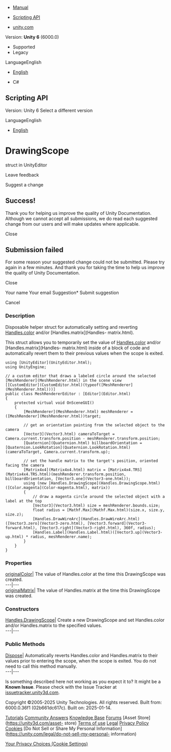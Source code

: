 [ ]()

  * [Manual](../Manual/index.html)
  * [Scripting API](../ScriptReference/index.html)

  * [unity.com](https://unity.com/)

Version: **Unity 6** (6000.0)

  * Supported
  * Legacy

LanguageEnglish

  * [English]()

  * C#

[ ](https://docs.unity3d.com)

## Scripting API

Version: Unity 6 Select a different version

LanguageEnglish

  * [English]()

# DrawingScope

struct in UnityEditor

Leave feedback

Suggest a change

## Success!

Thank you for helping us improve the quality of Unity Documentation. Although
we cannot accept all submissions, we do read each suggested change from our
users and will make updates where applicable.

Close

## Submission failed

For some reason your suggested change could not be submitted. Please <a>try
again</a> in a few minutes. And thank you for taking the time to help us
improve the quality of Unity Documentation.

Close

Your name Your email Suggestion* Submit suggestion

Cancel

[ ]()

### Description

Disposable helper struct for automatically setting and reverting
[Handles.color](Handles-color.html) and/or [Handles.matrix](Handles-
matrix.html).

This struct allows you to temporarily set the value of
[Handles.color](Handles-color.html) and/or [Handles.matrix](Handles-
matrix.html) inside of a block of code and automatically revert them to their
previous values when the scope is exited.

    
    
    using [UnityEditor](UnityEditor.html);
    using UnityEngine;  
      
    // a custom editor that draws a labeled circle around the selected [MeshRenderer](MeshRenderer.html) in the scene view
    [[CustomEditor](CustomEditor.html)(typeof([MeshRenderer](MeshRenderer.html)))]
    public class MeshRendererEditor : [Editor](Editor.html)
    {
        protected virtual void OnSceneGUI()
        {
            [MeshRenderer](MeshRenderer.html) meshRenderer = ([MeshRenderer](MeshRenderer.html))target;  
      
            // get an orientation pointing from the selected object to the camera
            [Vector3](Vector3.html) cameraToTarget = Camera.current.transform.position - meshRenderer.transform.position;
            [Quaternion](Quaternion.html) billboardOrientation = [Quaternion.LookRotation](Quaternion.LookRotation.html)(cameraToTarget, Camera.current.transform.up);  
      
            // set the handle matrix to the target's position, oriented facing the camera
            [Matrix4x4](Matrix4x4.html) matrix = [Matrix4x4.TRS](Matrix4x4.TRS.html)(meshRenderer.transform.position, billboardOrientation, [Vector3.one](Vector3-one.html));
            using (new [Handles.DrawingScope](Handles.DrawingScope.html)([Color.magenta](Color-magenta.html), matrix))
            {
                // draw a magenta circle around the selected object with a label at the top
                [Vector3](Vector3.html) size = meshRenderer.bounds.size;
                float radius = [Mathf.Max](Mathf.Max.html)(size.x, size.y, size.z);
                [Handles.DrawWireArc](Handles.DrawWireArc.html)([Vector3.zero](Vector3-zero.html), [Vector3.forward](Vector3-forward.html), [Vector3.right](Vector3-right.html), 360f, radius);
                [Handles.Label](Handles.Label.html)([Vector3.up](Vector3-up.html) * radius, meshRenderer.name);
            }
        }
    }
    

### Properties

[originalColor](Handles.DrawingScope-originalColor.html)| The value of
Handles.color at the time this DrawingScope was created.  
---|---  
[originalMatrix](Handles.DrawingScope-originalMatrix.html)| The value of
Handles.matrix at the time this DrawingScope was created.  
  
### Constructors

[Handles.DrawingScope](Handles.DrawingScope-ctor.html)| Create a new
DrawingScope and set Handles.color and/or Handles.matrix to the specified
values.  
---|---  
  
### Public Methods

[Dispose](Handles.DrawingScope.Dispose.html)| Automatically reverts
Handles.color and Handles.matrix to their values prior to entering the scope,
when the scope is exited. You do not need to call this method manually.  
---|---  
  
Is something described here not working as you expect it to? It might be a
**Known Issue**. Please check with the Issue Tracker at
[issuetracker.unity3d.com](https://issuetracker.unity3d.com).

Copyright ©2005-2025 Unity Technologies. All rights reserved. Built from:
6000.0.36f1 (02b661dc617c). Built on: 2025-01-14.

[Tutorials](https://unity3d.com/learn) [Community
Answers](https://answers.unity3d.com) [Knowledge
Base](https://support.unity3d.com/hc/en-us)
[Forums](https://forum.unity3d.com) [Asset Store](https://unity3d.com/asset-
store) [Terms of use](https://docs.unity3d.com/Manual/TermsOfUse.html)
[Legal](https://unity.com/legal) [Privacy
Policy](https://unity.com/legal/privacy-policy)
[Cookies](https://unity.com/legal/cookie-policy) [Do Not Sell or Share My
Personal Information](https://unity.com/legal/do-not-sell-my-personal-
information)

[Your Privacy Choices (Cookie Settings)](javascript:void\(0\);)

